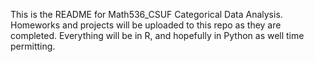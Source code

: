 This is the README for Math536_CSUF Categorical Data Analysis.
Homeworks and projects will be uploaded to this repo as they are completed.
Everything will be in R, and hopefully in Python as well time permitting.
